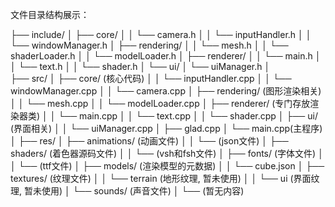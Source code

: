 文件目录结构展示：

├── include/
│     ├── core/
│     │     └── camera.h
│     │     └── inputHandler.h
│     │     └── windowManager.h
│     ├── rendering/
│     │    └── mesh.h
│     │    └── shaderLoader.h
│     │    └── modelLoader.h
│     ├── renderer/
│     │    └── main.h
│     │    └── text.h
│     │    └── shader.h
│     └── ui/
│          └── uiManager.h
│       
├── src/
│     ├── core/ (核心代码)
│     │     └── inputHandler.cpp
│     │     └── windowManager.cpp
│     │     └── camera.cpp
│     ├── rendering/ (图形渲染相关)
│     │     └── mesh.cpp
│     │     └── modelLoader.cpp
│     ├── renderer/ (专门存放渲染器类)
│     │     └── main.cpp
│     │     └── text.cpp
│     │     └── shader.cpp
│     ├── ui/ (界面相关)
│     │    └── uiManager.cpp
│     ├── glad.cpp
│     └── main.cpp(主程序)
│
├── res/
│     ├── animations/ (动画文件)
│     │     └── (json文件)
│     ├── shaders/ (着色器源码文件)
│     │     └── (vsh和fsh文件)
│     ├── fonts/ (字体文件)
│     │     └── (ttf文件)
│     ├── models/ (渲染模型的元数据)
│     │     └── cube.json
│     ├── textures/ (纹理文件)
│     │     └── terrain (地形纹理, 暂未使用)
│     │     └── ui (界面纹理, 暂未使用)
│     └── sounds/ (声音文件)
│           └── (暂无内容)
